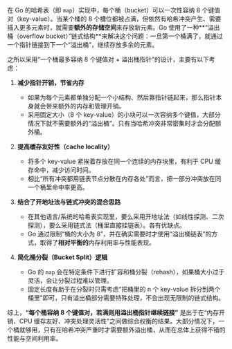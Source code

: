 在 Go 的哈希表（即 `map`）实现中，每个桶（bucket）可以一次性容纳 8 个键值对（key-value）。当某个桶的 8 个槽位都被占满，但依然有哈希冲突产生、需要插入更多元素时，就需要**额外的存储空间**来存放新元素。Go 使用了一种**“溢出桶（overflow bucket）”链式结构**来解决这个问题：一旦第一个桶满了，就通过一个指针链接到下一个“溢出桶”，继续存放多余的元素。

之所以采用“一个桶最多容纳 8 个键值对 + 溢出桶指针”的设计，主要有以下考虑：

1. **减少指针开销，节省内存**

   - 如果为每个元素都单独分配一个小结构、然后靠指针链起来，那么指针本身就会带来额外的内存和管理开销。
   - 采用固定大小（8 个 key-value）的小块可以一次容纳多个键值，大部分情况下就不需要额外的“溢出桶”。只有当哈希冲突非常密集时才会分配额外桶。

2. **提高缓存友好性（cache locality）**

   - 将多个 key-value 紧挨着存放在同一个连续的内存块里，有利于 CPU 缓存命中，减少访问时间。
   - 相比“所有冲突都用链表节点分散在内存各处”而言，把一部分冲突放在同一个桶里命中率更高。

3. **结合了开地址法与链式冲突的混合思路**

   - 在其他语言/系统的哈希表实现里，要么采用开地址法（如线性探测、二次探测），要么采用链式法（桶里直接挂链表）。各有优缺点。
   - Go 通过限制“桶的大小为 8”，并在确实需要时才使用“溢出桶链表”的方式，取得了**相对平衡的**内存利用率与性能表现。

4. **简化桶分裂（Bucket Split）逻辑**
   - Go 的 `map` 会在特定条件下进行扩容和桶分裂（rehash），如果桶大小过于灵活，会让分裂过程难以管理。
   - 固定长度有助于在分裂时只需考虑“把桶里的 n 个 key-value 拆分到两个桶里”即可，只有溢出桶部分需要特殊处理，不会出现无限制的链式结构。

综上，**“每个桶容纳 8 个键值对，若满则用溢出桶指针继续链接”** 是出于在“内存开销、CPU 缓存友好、冲突处理灵活性”之间做综合权衡的结果。大部分情况下，一个桶就够用，只有在哈希冲突严重时才需要额外溢出桶，从而在总体上获得不错的性能与空间利用率。
